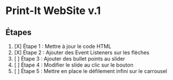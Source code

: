 # Print-It WebSite v.1

## Étapes

1. [X] Étape 1 : Mettre à jour le code HTML
2. [X] Étape 2 : Ajouter des Event Listeners sur les flèches
3. [ ] Étape 3 : Ajouter des bullet points au slider
4. [ ] Étape 4 : Modifier le slide au clic sur le bouton
5. [ ] Étape 5 : Mettre en place le défilement infini sur le carrousel